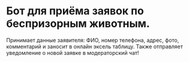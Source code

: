 # Бот для приёма заявок по беспризорным животным.

Принимает данные заявителя: ФИО, номер телефона, адрес, фото, комментарий и заносит в онлайн эксель таблицу.
Также отправляет уведомление о новой  заявке в модераторский чат!
